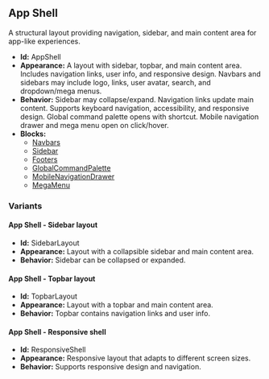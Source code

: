 ## App Shell
A structural layout providing navigation, sidebar, and main content area for app-like experiences.
- **Id:** AppShell
- **Appearance:** A layout with sidebar, topbar, and main content area. Includes navigation links, user info, and responsive design. Navbars and sidebars may include logo, links, user avatar, search, and dropdown/mega menus.
- **Behavior:** Sidebar may collapse/expand. Navigation links update main content. Supports keyboard navigation, accessibility, and responsive design. Global command palette opens with shortcut. Mobile navigation drawer and mega menu open on click/hover.
- **Blocks:**
  - [Navbars](../blocks/Navbars.md)
  - [Sidebar](../blocks/Sidebar.md)
  - [Footers](../blocks/Footers.md)
  - [GlobalCommandPalette](../blocks/GlobalCommandPalette.md)
  - [MobileNavigationDrawer](../blocks/MobileNavigationDrawer.md)
  - [MegaMenu](../blocks/MegaMenu.md)
### Variants
#### App Shell - **Sidebar layout**
- **Id:** SidebarLayout
- **Appearance:** Layout with a collapsible sidebar and main content area.
- **Behavior:** Sidebar can be collapsed or expanded.
#### App Shell - **Topbar layout**
- **Id:** TopbarLayout
- **Appearance:** Layout with a topbar and main content area.
- **Behavior:** Topbar contains navigation links and user info.
#### App Shell - **Responsive shell**
- **Id:** ResponsiveShell
- **Appearance:** Responsive layout that adapts to different screen sizes.
- **Behavior:** Supports responsive design and navigation.
